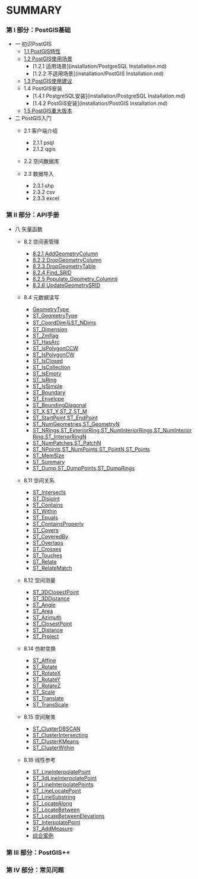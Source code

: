 # SUMMARY
### 第 Ⅰ 部分：PostGIS基础
- 一 初识PostGIS
	- [1.1 PostGIS特性](introduction/PostgisAbility.md)
	- [1.2 PostGIS使用场景](introduction/PostgisAbility.md)
		- [1.2.1 适用场景](installation/PostgreSQL Installation.md)
		- [1.2.2 不适用场景](installation/PostGIS Installation.md)
	- [1.3 PostGIS使用建议](introduction/PostgisAbility.md)
	- 1.4 PostGIS安装
		- [1.4.1 PostgreSQL安装](installation/PostgreSQL Installation.md)
		- [1.4.2 PostGIS安装](installation/PostGIS Installation.md)
	- [1.5 PostGIS重大版本](introduction/ReleaseNotes.md)
- 二 PostGIS入门
	- 2.1 客户端介绍
		- 2.1.1 psql
		- 2.1.2 qgis
		
	- 2.2 空间数据库
	- 2.3 数据导入
		- 2.3.1 shp
		- 2.3.2 csv
		- 2.3.3 excel
	
	
	
### 第 Ⅱ 部分：API手册
- 八 矢量函数
	- 8.2 空间表管理
		- [8.2.1 AddGeometryColumn](vector_function/TableManager/AddGeometryColumn.md)
		- [8.2.2 DropGeometryColumn](vector_function/TableManager/DropGeometryColumn.md)
		- [8.2.3 DropGeometryTable](vector_function/TableManager/DropGeometryTable.md)
		- [8.2.4 Find_SRID](vector_function/TableManager/Find_SRID.md)
		- [8.2.5 Populate_Geometry_Columns](vector_function/TableManager/Populate_Geometry_Columns.md)
		- [8.2.6 UpdateGeometrySRID](vector_function/TableManager/UpdateGeometrySRID.md)
	- 8.4 元数据读写
		- [GeometryType](vector_function/Accessors.md#GeometryType)
		- [ST_GeometryType](vector_function/Accessors.md#ST_GeometryType)
		- [ST_CoordDim与ST_NDims](vector_function/Accessors.md#ST_CoordDim)
		- [ST_Dimension](vector_function/Accessors.md#ST_Dimension)
		- [ST_Zmflag](vector_function/Accessors.md#ST_Zmflag)
		- [ST_HasArc](vector_function/Accessors.md#ST_HasArc)
		- [ST_IsPolygonCCW](vector_function/Accessors.md#ST_IsPolygonCCW)
		- [ST_IsPolygonCW](vector_function/Accessors.md#ST_IsPolygonCW)
		- [ST_IsClosed](vector_function/Accessors.md#ST_IsClosed)
		- [ST_IsCollection](vector_function/Accessors.md#ST_IsCollection)
		- [ST_IsEmpty](vector_function/Accessors.md#ST_IsEmpty)
		- [ST_IsRing](vector_function/Accessors.md#ST_IsRing)
		- [ST_IsSimple](vector_function/Accessors.md#ST_IsSimple)
		- [ST_Boundary](vector_function/Accessors.md#ST_Boundary)
		- [ST_Envelope](vector_function/Accessors.md#ST_Envelope)
		- [ST_BoundingDiagonal](vector_function/Accessors.md#ST_BoundingDiagonal)
		- [ST_X,ST_Y,ST_Z,ST_M](vector_function/Accessors.md#ST_X)
		- [ST_StartPoint,ST_EndPoint](vector_function/Accessors.md#ST_StartPoint)
		- [ST_NumGeometries,ST_GeometryN](vector_function/Accessors.md#ST_NumGeometries)
		- [ST_NRings,ST_ExteriorRing,ST_NumInteriorRings,ST_NumInteriorRing,ST_InteriorRingN](vector_function/Accessors.md#ST_NRings)
		- [ST_NumPatches,ST_PatchN](vector_function/Accessors.md#ST_NumPatches)
		- [ST_NPoints,ST_NumPoints,ST_PointN,ST_Points](vector_function/Accessors.md#ST_NPoints)
		- [ST_MemSize](vector_function/Accessors.md#ST_MemSize)
		- [ST_Summary](vector_function/Accessors.md#ST_Summary)
		- [ST_Dump,ST_DumpPoints,ST_DumpRings](vector_function/Accessors.md#ST_Dump)
		
	- 8.11 空间关系
		- [ST_Intersects](vector_function/SpatialRelationships.md#ST_Intersects)
		- [ST_Disjoint](vector_function/SpatialRelationships.md#ST_Intersects)
		- [ST_Contains](vector_function/SpatialRelationships.md#ST_Contains)
		- [ST_Within](vector_function/SpatialRelationships.md#ST_Contains)
		- [ST_Equals](vector_function/SpatialRelationships.md#ST_Equals)
		- [ST_ContainsProperly](vector_function/SpatialRelationships.md#ST_ContainsProperly)
		- [ST_Covers](vector_function/SpatialRelationships.md#ST_Covers)
		- [ST_CoveredBy](vector_function/SpatialRelationships.md#ST_Covers)
		- [ST_Overlaps](vector_function/SpatialRelationships.md#ST_Overlaps)
		- [ST_Crosses](vector_function/SpatialRelationships.md#ST_Overlaps)
		- [ST_Touches](vector_function/SpatialRelationships.md#ST_Touches)
		- [ST_Relate](vector_function/SpatialRelationships.md#ST_Relate)
		- [ST_RelateMatch](vector_function/SpatialRelationships.md#ST_RelateMatch)
		
	- 8.12 空间测量
		- [ST_3DClosestPoint](vector_function/Measurement/ST_3DClosestPoint.md#ST_3DClosestPoint)
		- [ST_3DDistance](vector_function/Measurement/ST_3DDistance.md)
		- [ST_Angle](vector_function/Measurement/ST_Angle.md)
		- [ST_Area](vector_function/Measurement/ST_Area.md)
		- [ST_Azimuth](vector_function/Measurement/ST_Azimuth.md)
		- [ST_ClosestPoint](vector_function/Measurement/ST_ClosestPoint.md)
		- [ST_Distance](vector_function/Measurement/ST_Distance.md)
		- [ST_Project](vector_function/Measurement/ST_Project.md)
	- 8.14 仿射变换
		- [ST_Affine](vector_function/AffineTransformations/ST_Affine.md#ST_Affine)
		- [ST_Rotate](vector_function/AffineTransformations/ST_Rotate.md)
		- [ST_RotateX](vector_function/AffineTransformations/ST_RotateX.md)
		- [ST_RotateY](vector_function/AffineTransformations/ST_RotateY.md)
		- [ST_RotateZ](vector_function/AffineTransformations/ST_RotateZ.md)
		- [ST_Scale](vector_function/AffineTransformations/ST_Scale.md)
		- [ST_Translate](vector_function/AffineTransformations/ST_Translate.md)
		- [ST_TransScale](vector_function/AffineTransformations/ST_TransScale.md)
	- 8.15 空间聚类
		- [ST_ClusterDBSCAN](vector_function/Clustering.md#ST_ClusterDBSCAN)
		- [ST_ClusterIntersecting](vector_function/Clustering.md#ST_ClusterIntersecting)
		- [ST_ClusterKMeans](vector_function/Clustering.md#ST_ClusterKMeans)
		- [ST_ClusterWithin](vector_function/Clustering.md#ST_ClusterWithin)
	- 8.16 线性参考
		- [ST_LineInterpolatePoint](vector_function/LinearReferencing/ST_LineInterpolatePoint.md#ST_LineInterpolatePoint)
		- [ST_3dLineInterpolatePoint](vector_function/LinearReferencing/ST_LineInterpolatePoint.md#ST_3dLineInterpolatePoint)
		- [ST_LineInterpolatePoints](vector_function/LinearReferencing/ST_LineInterpolatePoint.md#ST_LineInterpolatePoints)
		- [ST_LineLocatePoint](vector_function/LinearReferencing/ST_LineLocatePoint.md)
		- [ST_LineSubstring](vector_function/LinearReferencing/ST_LineSubstring.md)
		- [ST_LocateAlong](vector_function/LinearReferencing/ST_LocateAlong.md)
		- [ST_LocateBetween](vector_function/LinearReferencing/ST_LocateBetween.md)
		- [ST_LocateBetweenElevations](vector_function/LinearReferencing/ST_LocateBetweenElevations.md)
		- [ST_InterpolatePoint](vector_function/LinearReferencing/ST_InterpolatePoint.md)
		- [ST_AddMeasure](vector_function/LinearReferencing/ST_AddMeasure.md)
		- [综合案例](vector_function/LinearReferencing/examples.md)

### 第 Ⅲ 部分：PostGIS++


### 第 Ⅳ 部分：常见问题



	
